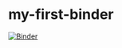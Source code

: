 # my-first-binder
[![Binder](https://mybinder.org/badge_logo.svg)](https://mybinder.org/v2/gh/satyadevi81294/my-first-binder/HEAD)
